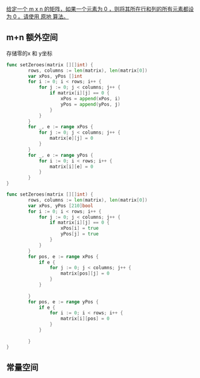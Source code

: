 [给定一个 m x n 的矩阵，如果一个元素为 0 ，则将其所在行和列的所有元素都设为 0 。请使用 原地 算法。](https://leetcode.cn/problems/set-matrix-zeroes/description/?envType=study-plan-v2&envId=top-100-liked#Popover19-toggle:~:text=%E7%BB%99%E5%AE%9A%E4%B8%80%E4%B8%AA%20m%20x%20n%20%E7%9A%84%E7%9F%A9%E9%98%B5%EF%BC%8C%E5%A6%82%E6%9E%9C%E4%B8%80%E4%B8%AA%E5%85%83%E7%B4%A0%E4%B8%BA%200%20%EF%BC%8C%E5%88%99%E5%B0%86%E5%85%B6%E6%89%80%E5%9C%A8%E8%A1%8C%E5%92%8C%E5%88%97%E7%9A%84%E6%89%80%E6%9C%89%E5%85%83%E7%B4%A0%E9%83%BD%E8%AE%BE%E4%B8%BA%200%20%E3%80%82%E8%AF%B7%E4%BD%BF%E7%94%A8%20%E5%8E%9F%E5%9C%B0%20%E7%AE%97%E6%B3%95%E3%80%82)


## m+n 额外空间

存储零的x 和 y坐标
```go
func setZeroes(matrix [][]int) {
    	rows, columns := len(matrix), len(matrix[0])
    	var xPos, yPos []int
    	for i := 0; i < rows; i++ {
    		for j := 0; j < columns; j++ {
    			if matrix[i][j] == 0 {
    				xPos = append(xPos, i)
    				yPos = append(yPos, j)
    			}
    		}
    	}
    	for _, e := range xPos {
    		for j := 0; j < columns; j++ {
    			matrix[e][j] = 0
    		}
    	}
    	for _, e := range yPos {
    		for i := 0; i < rows; i++ {
    			matrix[i][e] = 0
    		}
    	}
}

```

```go
func setZeroes(matrix [][]int) {
    	rows, columns := len(matrix), len(matrix[0])
    	var xPos, yPos [210]bool
    	for i := 0; i < rows; i++ {
    		for j := 0; j < columns; j++ {
    			if matrix[i][j] == 0 {
    				xPos[i] = true
    				yPos[j] = true
    			}
    		}
    	}
    	for pos, e := range xPos {
    		if e {
    			for j := 0; j < columns; j++ {
    				matrix[pos][j] = 0
    			}
    		}
    
    	}
    	for pos, e := range yPos {
    		if e {
    			for i := 0; i < rows; i++ {
    				matrix[i][pos] = 0
    			}
    		}
    
    	}
}

```
## 常量空间

